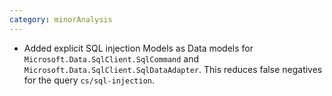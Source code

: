 ```yaml
---
category: minorAnalysis
---
```

* Added explicit SQL injection Models as Data models for `Microsoft.Data.SqlClient.SqlCommand` and `Microsoft.Data.SqlClient.SqlDataAdapter`. This reduces false negatives for the query `cs/sql-injection`.
